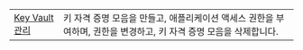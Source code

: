 |  |  |
|---------|---------|
| [Key Vault 관리][1] | 키 자격 증명 모음을 만들고, 애플리케이션 액세스 권한을 부여하며, 권한을 변경하고, 키 자격 증명 모음을 삭제합니다. |

[1]: https://azure.microsoft.com/resources/samples/key-vault-java-manage-key-vaults/
